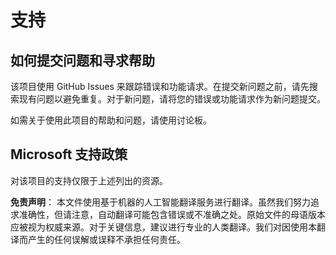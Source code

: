# 支持

## 如何提交问题和寻求帮助  

该项目使用 GitHub Issues 来跟踪错误和功能请求。在提交新问题之前，请先搜索现有问题以避免重复。对于新问题，请将您的错误或功能请求作为新问题提交。

如需关于使用此项目的帮助和问题，请使用讨论板。

## Microsoft 支持政策  

对该项目的支持仅限于上述列出的资源。

**免责声明**：
本文件使用基于机器的人工智能翻译服务进行翻译。虽然我们努力追求准确性，但请注意，自动翻译可能包含错误或不准确之处。原始文件的母语版本应被视为权威来源。对于关键信息，建议进行专业的人类翻译。我们对因使用本翻译而产生的任何误解或误释不承担任何责任。